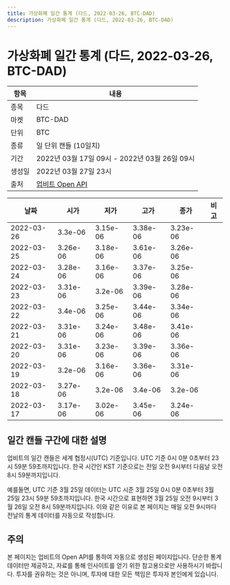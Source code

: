 ```yaml
---
title: 가상화폐 일간 통계 (다드, 2022-03-26, BTC-DAD)
description: 가상화폐 일간 통계 (다드, 2022-03-26, BTC-DAD)
---
```



가상화폐 일간 통계 (다드, 2022-03-26, BTC-DAD)
===

|항목|내용|
|--|--|
|종목|다드|
|마켓|BTC-DAD|
|단위|BTC|
|종류|일 단위 캔들 (10일치)|
|기간|2022년 03월 17일 09시 - 2022년 03월 26일 09시|
|생성일|2022년 03월 27일 23시|
|출처|[업비트 Open API](https://docs.upbit.com)|


|날짜|시가|저가|고가|종가|비고|
|--|--|--|--|--|--|
|2022-03-26|3.3e-06|3.15e-06|3.38e-06|3.23e-06|    |
|2022-03-25|3.26e-06|3.18e-06|3.61e-06|3.26e-06|    |
|2022-03-24|3.28e-06|3.16e-06|3.37e-06|3.25e-06|    |
|2022-03-23|3.31e-06|3.2e-06|3.39e-06|3.28e-06|    |
|2022-03-22|3.4e-06|3.25e-06|3.44e-06|3.34e-06|    |
|2022-03-21|3.31e-06|3.24e-06|3.48e-06|3.41e-06|    |
|2022-03-20|3.31e-06|3.23e-06|3.39e-06|3.36e-06|    |
|2022-03-19|3.2e-06|3.16e-06|3.36e-06|3.31e-06|    |
|2022-03-18|3.27e-06|3.2e-06|3.4e-06|3.2e-06|    |
|2022-03-17|3.17e-06|3.02e-06|3.45e-06|3.24e-06|    |


일간 캔들 구간에 대한 설명
---


업비트의 일간 캔들은 세계 협정시(UTC) 기준입니다. 
UTC 기준 0시 0분 0초부터 23시 59분 59초까지입니다. 
한국 시간인 KST 기준으로는 전일 오전 9시부터 다음날 오전 8시 59분까지입니다. 


예를들면, UTC 기준 3월 25일 데이터는 UTC 시준 3월 25일 0시 0분 0초부터 3월 25일 23시 59분 59초까지입니다. 
한국 시간으로 표현하면 3월 25일 오전 9시부터 3월 26일 오전 8시 59분까지입니다. 
이와 같은 이유로 본 페이지는 매일 오전 9시마다 전날의 통계 데이터를 자동으로 작성합니다. 


주의
---


본 페이지는 업비트의 Open API를 통하여 자동으로 생성된 페이지입니다. 
단순한 통계 데이터만 제공하고, 자료를 통해 인사이트를 얻기 위한 참고용으로만 사용하시기 바랍니다. 
투자를 권유하는 것은 아니며, 투자에 대한 모든 책임은 투자자 본인에게 있습니다. 
